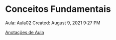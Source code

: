 # Conceitos Fundamentais

Aula: Aula02
Created: August 9, 2021 9:27 PM

[Anotações de Aula](Conceitos%20Fundamentais%20920571c51e764044abfc1f2b3c888456/Anotac%CC%A7o%CC%83es%20de%20Aula%20ad173c8c151f4ee6a783f324e97b6403.md)